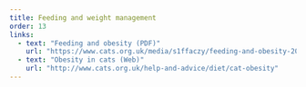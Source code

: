 ```yaml
---
title: Feeding and weight management
order: 13
links:
  - text: "Feeding and obesity (PDF)"
    url: "https://www.cats.org.uk/media/s1ffaczy/feeding-and-obesity-2025.pdf"
  - text: "Obesity in cats (Web)"
    url: "http://www.cats.org.uk/help-and-advice/diet/cat-obesity"
---
```

